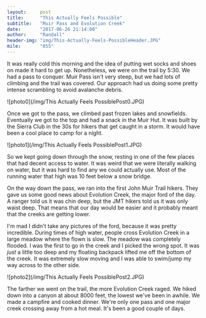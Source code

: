 ```yaml
---
layout:     post
title:      "This Actually Feels Possible"
subtitle:   "Muir Pass and Evolution Creek"
date:       "2017-06-26 21:14:00"
author:     "Randall"
header-img: "img/This-Actually-Feels-PossibleHeader.JPG"
mile:       "855"
---
```

It was really cold this morning and the idea of putting wet socks and shoes on made it hard to get up. Nonetheless, we were on the trail by 5:30. We had a pass to conquer. Muir Pass isn't very steep, but we had lots of climbing and the trail was covered. Our approach had us doing some pretty intense scrambling to avoid avalanche debris.

![photo0](/img/This Actually Feels PossiblePost0.JPG)

Once we got to the pass, we climbed past frozen lakes and snowfields. Eventually we got to the top and had a snack in the Muir Hut. It was built by the Sierra Club in the 30s for hikers that get caught in a storm. It would have been a cool place to camp for a night.

![photo1](/img/This Actually Feels PossiblePost1.JPG)

So we kept going down through the snow, resting in one of the few places that had decent access to water. It was weird that we were literally walking on water, but it was hard to find any we could actually use. Most of the running water that high was 10 feet below a snow bridge.

On the way down the pass, we ran into the first John Muir Trail hikers. They gave us some good news about Evolution Creek, the major ford of the day. A ranger told us it was chin deep, but the JMT hikers told us it was only waist deep. That means that our day would be easier and it probably meant that the creeks are getting lower.

I'm mad I didn't take any pictures of the ford, because it was pretty incredible. During times of high water, people cross Evolution Creek in a large meadow where the flown is slow. The meadow was completely flooded. I was the first to go in the creek and I picked the wrong spot. It was *just* a little too deep and my floating backpack lifted me off the bottom of the creek. It was extremely slow moving and I was able to swim/jump my way across to the other side.

![photo2](/img/This Actually Feels PossiblePost2.JPG)

The farther we went on the trail, the more Evolution Creek raged. We hiked down into a canyon at about 8000 feet, the lowest we've been in awhile. We made a campfire and cooked dinner. We're only one pass and one major creek crossing away from a hot meal. It's been a good couple of days.
